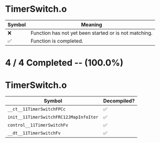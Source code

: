 # TimerSwitch.o
| Symbol | Meaning 
| ------------- | ------------- 
| :x: | Function has not yet been started or is not matching. 
| :white_check_mark: | Function is completed. 


# 4 / 4 Completed -- (100.0%)
# TimerSwitch.o
| Symbol | Decompiled? |
| ------------- | ------------- |
| `__ct__11TimerSwitchFPCc` | :white_check_mark: |
| `init__11TimerSwitchFRC12JMapInfoIter` | :white_check_mark: |
| `control__11TimerSwitchFv` | :white_check_mark: |
| `__dt__11TimerSwitchFv` | :white_check_mark: |
